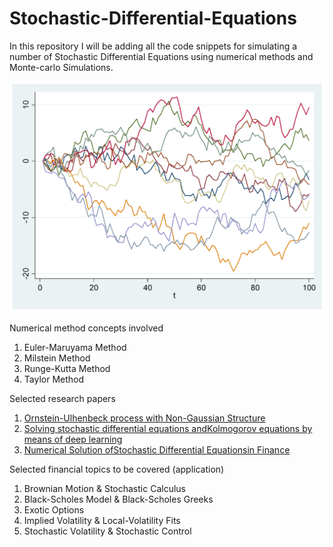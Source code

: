 # Stochastic-Differential-Equations

In this repository I will be adding all the code snippets for simulating a number of Stochastic Differential Equations 
using numerical methods and Monte-carlo Simulations.

<p align="center">
  <img src="Images/SDE.jpg">
</p>

Numerical method concepts involved
1. Euler-Maruyama Method
2. Milstein Method
3. Runge-Kutta Method
4. Taylor Method

Selected research papers
1. [Ornstein-Ulhenbeck process with Non-Gaussian Structure](https://www.researchgate.net/profile/Jakub_Obuchowski/publication/258363832_Ornstein-Uhlenbeck_Process_with_Non-Gaussian_Structure/links/0c96052810e98947d4000000.pdf)
2. [Solving stochastic differential equations andKolmogorov equations by means of deep learning](https://arxiv.org/pdf/1806.00421.pdf)
3. [Numerical Solution ofStochastic Differential Equationsin Finance](http://math.gmu.edu/~tsauer/pre/sde.pdf)

Selected financial topics to be covered (application)
1. Brownian Motion & Stochastic Calculus
2. Black-Scholes Model & Black-Scholes Greeks
3. Exotic Options
4. Implied Volatility & Local-Volatility Fits
5. Stochastic Volatility & Stochastic Control
